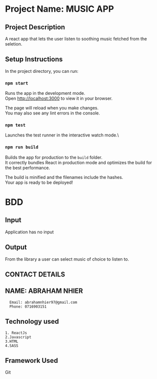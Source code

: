 # Project Name: MUSIC APP 


## Project Description
A react app that lets the user listen to soothing music fetched from the seletion.

## Setup Instructions


In the project directory, you can run:

### `npm start`

Runs the app in the development mode.\
Open [http://localhost:3000](http://localhost:3000) to view it in your browser.

The page will reload when you make changes.\
You may also see any lint errors in the console.

### `npm test`

Launches the test runner in the interactive watch mode.\


### `npm run build`

Builds the app for production to the `build` folder.\
It correctly bundles React in production mode and optimizes the build for the best performance.

The build is minified and the filenames include the hashes.\
Your app is ready to be deployed!

# BDD

## Input
Application has no input

## Output
From the library a user can select music of choice to listen to.

## CONTACT DETAILS

## NAME: ABRAHAM NHIER
      Email: abrahamnhier97@gmail.com
      Phone: 0716903151

## Technology used
    1. ReactJs
    2.Javascript
    3.HTML
    4.SASS

## Framework Used
  Git
      

